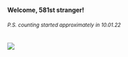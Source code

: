 #### Welcome, 581st stranger!

###### <sup>P.S. counting started approximately in 10.01.22</sup>

<img src="https://kraftwerk28.pp.ua/vcnt.png"></img>
